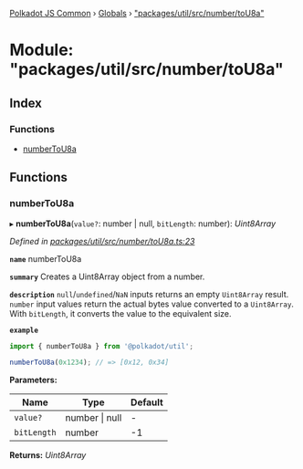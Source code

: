 [Polkadot JS Common](../README.md) › [Globals](../globals.md) › ["packages/util/src/number/toU8a"](_packages_util_src_number_tou8a_.md)

# Module: "packages/util/src/number/toU8a"

## Index

### Functions

* [numberToU8a](_packages_util_src_number_tou8a_.md#numbertou8a)

## Functions

###  numberToU8a

▸ **numberToU8a**(`value?`: number | null, `bitLength`: number): *Uint8Array*

*Defined in [packages/util/src/number/toU8a.ts:23](https://github.com/polkadot-js/common/blob/4111122c/packages/util/src/number/toU8a.ts#L23)*

**`name`** numberToU8a

**`summary`** Creates a Uint8Array object from a number.

**`description`** 
`null`/`undefined`/`NaN` inputs returns an empty `Uint8Array` result. `number` input values return the actual bytes value converted to a `Uint8Array`. With `bitLength`, it converts the value to the equivalent size.

**`example`** 
<BR>

```javascript
import { numberToU8a } from '@polkadot/util';

numberToU8a(0x1234); // => [0x12, 0x34]
```

**Parameters:**

Name | Type | Default |
------ | ------ | ------ |
`value?` | number &#124; null | - |
`bitLength` | number | -1 |

**Returns:** *Uint8Array*
